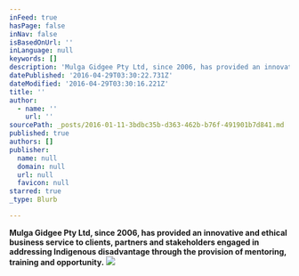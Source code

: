 ```yaml
---
inFeed: true
hasPage: false
inNav: false
isBasedOnUrl: ''
inLanguage: null
keywords: []
description: 'Mulga Gidgee Pty Ltd, since 2006, has provided an innovative and ethical business service to clients, partners and stakeholders engaged in addressing Indigenous disadvantage through the provision of mentoring, training and opportunity.'
datePublished: '2016-04-29T03:30:22.731Z'
dateModified: '2016-04-29T03:30:16.221Z'
title: ''
author:
  - name: ''
    url: ''
sourcePath: _posts/2016-01-11-3bdbc35b-d363-462b-b76f-491901b7d841.md
published: true
authors: []
publisher:
  name: null
  domain: null
  url: null
  favicon: null
starred: true
_type: Blurb

---
```

**Mulga Gidgee Pty Ltd, since 2006, has provided an innovative and ethical business service to clients, partners and stakeholders engaged in addressing Indigenous disadvantage through the provision of mentoring, training and opportunity.**
![](https://s3-us-west-2.amazonaws.com/the-grid-img/p/4db180000793e2f99983b588ddf5406ba661c484.jpg)
